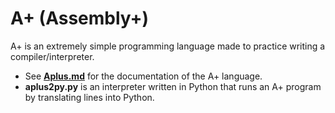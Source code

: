 # A+ (Assembly+)

A+ is an extremely simple programming language made to practice writing a compiler/interpreter.  
- See **[Aplus.md](https://github.com/tragicmuffin/assembly-plus/blob/master/Aplus.md)** for the documentation of the A+ language.
- **aplus2py.py** is an interpreter written in Python that runs an A+ program by translating lines into Python.
